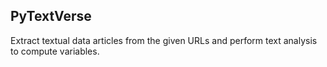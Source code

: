 ## PyTextVerse
Extract textual data articles from the given URLs and perform text analysis to compute variables.
